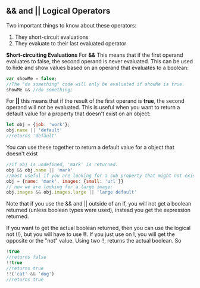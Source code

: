 ## && and || Logical Operators

Two important things to know about these operators:
  1. They short-circuit evaluations
  2. They evaluate to their last evaluated operator

**Short-circuiting Evaluations**
For **&&** This means that if the first operand evaluates to false, the second operand is never evaluated.  This can be used to hide and show values based on an operand that evaluates to a boolean:
```javascript
var showMe = false;
//The "do something" code will only be evaluated if showMe is true.
showMe && //do something;
```

For **||** this means that if the result of the first operand is **true**, the second operand will not be evaluated.
This is useful when you want to return a default value for a property that doesn't exist on an object:
```javascript
let obj = {job: 'work'};
obj.name || 'default'
//returns 'default'
```
You can use these together to return a default value for a object that doesn't exist
```javascript
//if obj is undefined, 'mark' is returned.
obj && obj.name || 'mark'
//most useful if you are looking for a sub property that might not exist
obj = {name: 'mark', images: {small: 'url'}}
// now we are looking for a large image:
obj.images && obj.images.large || 'large default'
```
Note that if you use the && and || outside of an if, you will not get a boolean returned (unless boolean types were used), instead you get the expression returned.

If you want to get the actual boolean returned, then you can use the logical not (!), but you will have to use **!!**.  If you just use on !, you will get the opposite or the "not" value.  Using two !!, returns the actual boolean. So 
```javascript
!true
//returns false
!!true
//returns true
!!('cat' && 'dog')
//returns true
```